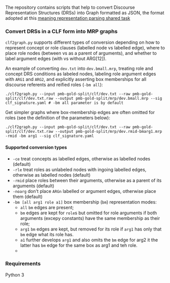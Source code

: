The repository contains scripts that help to convert Discourse Representation Structures (DRSs) into Graph formatted as JSON, the format adopted at this [meaning representation parsing shared task](http://mrp.nlpl.eu)   

### Convert DRSs in a CLF form into MRP graphs
`clf2graph.py` supports different types of conversion depending on how to represent concept or role clauses (labelled node vs labelled edge), where to place role nodes (between vs as a parent of arguments), and whether to label argument edges (with vs without ARG[12]).  

An example of converting `dev.txt` into `dev.bmall.mrp`, treating role and concept DRS conditions as labeled nodes, labeling role argument edges with `ARG1` and `ARG2`, and explicitly asserting box memberships for all discourse referents and reified roles (`-bm all`):

```
./clf2graph.py --input pmb-gold-split/clf/dev.txt --raw pmb-gold-split/clf/dev.txt.raw --output pmb-gold-split/mrp/dev.bmall.mrp --sig clf_signature.yaml # -bm all parameter is by default 
``` 

Get simpler graphs where box-membership edges are often omitted for roles (see the definition of the parameters below):
```
./clf2graph.py --input pmb-gold-split/clf/dev.txt --raw pmb-gold-split/clf/dev.txt.raw --output pmb-gold-split/mrp/dev.rmid-bmarg1.mrp -rmid -bm arg1 --sig clf_signature.yaml
```

#### Supported conversion types
   - `-ce` treat concepts as labelled edges, otherwise as labelled nodes (default)  
   - `-rle` treat roles as unlabeled nodes with ingoing labelled edges, otherwise as labelled nodes (default)  
   - `-rmid` place roles between their arguments, otherwise as a parent of its arguments (default)  
   - `-noarg` don't place `ARGn` labelled or argument edges, otherwise place them (default)  
   - `-bm [all arg1 role a1]` box membership (`bm`) representation modes: 
     - `all` `bm` edges are present; 
     - `bm` edges are kept for `role`s but omitted for role arguments if both arguments (excepy constants) have the same membership as their role;
     - `arg1` `bm` edges are kept, but removed for its role if `arg1` has only that `bm` edge what its role has. 
     - `a1` further develops `arg1` and also omits the `bm` edge for arg2 it the latter has `bm` edge for the same box as arg1 and teh role.
     - 
### Requirements 

Python 3 

